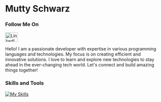   <h1>Mutty Schwarz</h1>
  <h3>Follow Me On</h3>
  <div>
    <a href="https://linkedin.com/in/mutty-schwarz" rel="nofollow">
      <img src="https://raw.githubusercontent.com/rahuldkjain/github-profile-readme-generator/master/src/images/icons/Social/linked-in-alt.svg" alt="LinkedIn" height="30" width="40">
    </a>
  </div>

  <p>Hello! I am a passionate developer with expertise in various programming languages and technologies. My focus is on creating efficient and innovative solutions. I love to learn and explore new technologies to stay ahead in the ever-changing tech world. Let's connect and build amazing things together!</p>

  <h3>Skills and Tools</h3>
  <div class="skills-icons">
    <a href="https://skillicons.dev/icons?i=linux,c,cpp,java,spring,py,github,js,react,express,nodejs,mongodb,html,css&perline=14">
      <img src="https://skillicons.dev/icons?i=linux,c,cpp,java,spring,py,github,react,express,nodejs,mongodb,html,css,js&perline=14" alt="My Skills">
    </a>
  </div>
</body>
</html>
